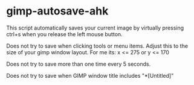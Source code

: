 # gimp-autosave-ahk

This script automatically saves your current image by virtually pressing ctrl+s when you release the left mouse button.

Does not try to save when clicking tools or menu items. Adjust this to the size of your gimp window layout. For me its: x <= 275 or y <= 170

Does not try to save more than one time every 5 seconds.

Does not try to save when GIMP window title includes "*[Untitled]"